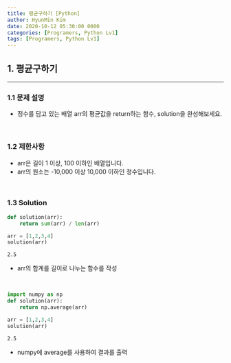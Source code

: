 ```yaml
---
title: 평균구하기 [Python]
author: HyunMin Kim
date: 2020-10-12 05:30:00 0000
categories: [Programers, Python Lv1]
tags: [Programers, Python Lv1]
---
```


## 1. 평균구하기
---
### 1.1 문제 설명
- 정수를 담고 있는 배열 arr의 평균값을 return하는 함수, solution을 완성해보세요.

<br>

### 1.2 제한사항
- arr은 길이 1 이상, 100 이하인 배열입니다.
- arr의 원소는 -10,000 이상 10,000 이하인 정수입니다.

<br>

### 1.3 Solution

```python
def solution(arr):
    return sum(arr) / len(arr)

arr = [1,2,3,4]
solution(arr)
```
    2.5

- arr의 합계를 길이로 나누는 함수를 작성

<br>

```python
import numpy as np
def solution(arr):
    return np.average(arr)

arr = [1,2,3,4]
solution(arr)
```
    2.5

- numpy에 average를 사용하여 결과를 출력